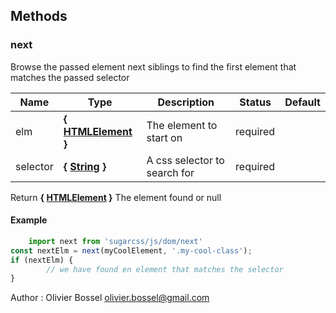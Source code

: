 




## Methods


### next

Browse the passed element next siblings to find the first element that matches the passed selector



Name  |  Type  |  Description  |  Status  |  Default
------------  |  ------------  |  ------------  |  ------------  |  ------------
elm  |  **{ <a class="link" href="https://developer.mozilla.org/fr/docs/Web/API/HTMLElement" target="_blank" title="HTMLElement">HTMLElement</a> }**  |  The element to start on  |  required  |
selector  |  **{ <a class="link" href="https://developer.mozilla.org/fr/docs/Web/JavaScript/Reference/Objets_globaux/String" target="_blank" title="String">String</a> }**  |  A css selector to search for  |  required  |

Return **{ <a class="link" href="https://developer.mozilla.org/fr/docs/Web/API/HTMLElement" target="_blank" title="HTMLElement">HTMLElement</a> }** The element found or null
#### Example
```js
	import next from 'sugarcss/js/dom/next'
const nextElm = next(myCoolElement, '.my-cool-class');
if (nextElm) {
		// we have found en element that matches the selector
}

```
Author : Olivier Bossel <olivier.bossel@gmail.com>